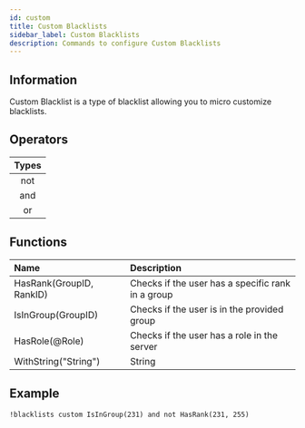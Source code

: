 ```yaml
---
id: custom
title: Custom Blacklists
sidebar_label: Custom Blacklists
description: Commands to configure Custom Blacklists
---
```


## Information

Custom Blacklist is a type of blacklist allowing you to micro customize blacklists.

## Operators

| Types |
| :---: | 
| not |  
| and |  
| or |  

## Functions

| Name  | Description |
| :---- | :---- |
| HasRank\(GroupID, RankID\) | Checks if the user has a specific rank in a group |
| IsInGroup\(GroupID\) | Checks if the user is in the provided group |
| HasRole\(@Role\) | Checks if the user has a role in the server |
| WithString\("String"\) | String |

## Example

```text
!blacklists custom IsInGroup(231) and not HasRank(231, 255)
```

